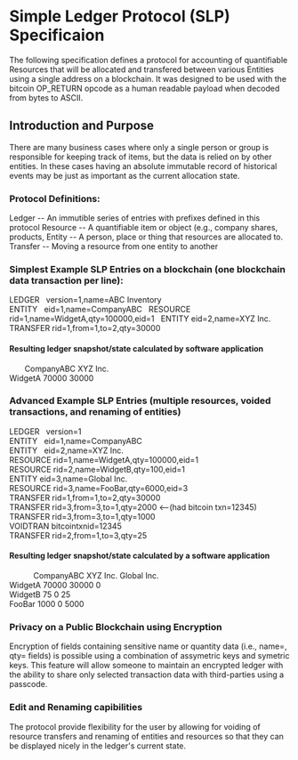 # Simple Ledger Protocol (SLP) Specificaion

The following specification defines a protocol for accounting of quantifiable Resources that will be allocated and transfered between various Entities using a single address on a blockchain. It was designed to be used with the bitcoin OP_RETURN opcode as a human readable payload when decoded from bytes to ASCII.  

## Introduction and Purpose
There are many business cases where only a single person or group is responsible for keeping track of items, but the data is relied on by other entities.  In these cases having an absolute immutable record of historical events may be just as important as the current allocation state.  

### Protocol Definitions:
Ledger -- An immutible series of entries with prefixes defined in this protocol
Resource -- A quantifiable item or object (e.g., company shares, products, 
Entity -- A person, place or thing that resources are allocated to.
Transfer -- Moving a resource from one entity to another

### Simplest Example SLP Entries on a blockchain (one blockchain data transaction per line):

LEDGER    version=1,name=ABC Inventory  
ENTITY    eid=1,name=CompanyABC  
RESOURCE  rid=1,name=WidgetA,qty=100000,eid=1  
ENTITY    eid=2,name=XYZ Inc.  
TRANSFER  rid=1,from=1,to=2,qty=30000   

#### Resulting ledger snapshot/state calculated by software application
        CompanyABC     XYZ Inc.  
WidgetA   70000         30000  

### Advanced Example SLP Entries (multiple resources, voided transactions, and renaming of entities)

LEDGER    version=1  
ENTITY    eid=1,name=CompanyABC  
ENTITY    eid=2,name=XYZ Inc.  
RESOURCE  rid=1,name=WidgetA,qty=100000,eid=1  
RESOURCE  rid=2,name=WidgetB,qty=100,eid=1  
ENTITY    eid=3,name=Global Inc.  
RESOURCE  rid=3,name=FooBar,qty=6000,eid=3  
TRANSFER  rid=1,from=1,to=2,qty=30000  
TRANSFER  rid=3,from=3,to=1,qty=2000          <--(had bitcoin txn=12345)  
TRANSFER  rid=3,from=3,to=1,qty=1000  
VOIDTRAN  bitcointxnid=12345  
TRANSFER  rid=2,from=1,to=3,qty=25  

#### Resulting ledger snapshot/state calculated by a software application
            CompanyABC    XYZ Inc.    Global Inc.  
WidgetA       70000        30000         0  
WidgetB        75            0           25  
FooBar        1000           0          5000  


### Privacy on a Public Blockchain using Encryption
Encryption of fields containing sensitive name or quantity data (i.e., name=, qty= fields) is possible using a combination of assymetric keys and symetric keys.  This feature will allow someone to maintain an encrypted ledger with the ability to share only selected transaction data with third-parties using a passcode.

### Edit and Renaming capibilities
The protocol provide flexibility for the user by allowing for voiding of resource transfers and renaming of entities and resources so that they can be displayed nicely in the ledger's current state.
